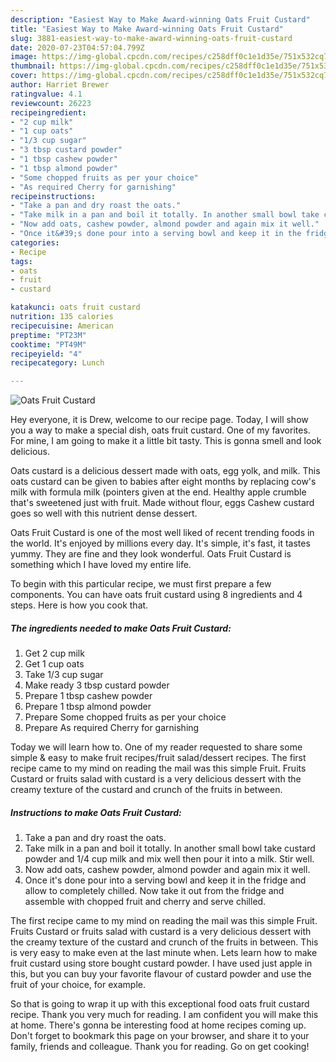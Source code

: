 ```yaml
---
description: "Easiest Way to Make Award-winning Oats Fruit Custard"
title: "Easiest Way to Make Award-winning Oats Fruit Custard"
slug: 3881-easiest-way-to-make-award-winning-oats-fruit-custard
date: 2020-07-23T04:57:04.799Z
image: https://img-global.cpcdn.com/recipes/c258dff0c1e1d35e/751x532cq70/oats-fruit-custard-recipe-main-photo.jpg
thumbnail: https://img-global.cpcdn.com/recipes/c258dff0c1e1d35e/751x532cq70/oats-fruit-custard-recipe-main-photo.jpg
cover: https://img-global.cpcdn.com/recipes/c258dff0c1e1d35e/751x532cq70/oats-fruit-custard-recipe-main-photo.jpg
author: Harriet Brewer
ratingvalue: 4.1
reviewcount: 26223
recipeingredient:
- "2 cup milk"
- "1 cup oats"
- "1/3 cup sugar"
- "3 tbsp custard powder"
- "1 tbsp cashew powder"
- "1 tbsp almond powder"
- "Some chopped fruits as per your choice"
- "As required Cherry for garnishing"
recipeinstructions:
- "Take a pan and dry roast the oats."
- "Take milk in a pan and boil it totally. In another small bowl take custard powder and 1/4 cup milk and mix well then pour it into a milk. Stir well."
- "Now add oats, cashew powder, almond powder and again mix it well."
- "Once it&#39;s done pour into a serving bowl and keep it in the fridge and allow to completely chilled. Now take it out from the fridge and assemble with chopped fruit and cherry and serve chilled."
categories:
- Recipe
tags:
- oats
- fruit
- custard

katakunci: oats fruit custard 
nutrition: 135 calories
recipecuisine: American
preptime: "PT23M"
cooktime: "PT49M"
recipeyield: "4"
recipecategory: Lunch

---
```



![Oats Fruit Custard](https://img-global.cpcdn.com/recipes/c258dff0c1e1d35e/751x532cq70/oats-fruit-custard-recipe-main-photo.jpg)

Hey everyone, it is Drew, welcome to our recipe page. Today, I will show you a way to make a special dish, oats fruit custard. One of my favorites. For mine, I am going to make it a little bit tasty. This is gonna smell and look delicious.

Oats custard is a delicious dessert made with oats, egg yolk, and milk. This oats custard can be given to babies after eight months by replacing cow&#39;s milk with formula milk (pointers given at the end. Healthy apple crumble that&#39;s sweetened just with fruit. Made without flour, eggs Cashew custard goes so well with this nutrient dense dessert.

Oats Fruit Custard is one of the most well liked of recent trending foods in the world. It's enjoyed by millions every day. It's simple, it's fast, it tastes yummy. They are fine and they look wonderful. Oats Fruit Custard is something which I have loved my entire life.


To begin with this particular recipe, we must first prepare a few components. You can have oats fruit custard using 8 ingredients and 4 steps. Here is how you cook that.

<!--inarticleads1-->

##### The ingredients needed to make Oats Fruit Custard:

1. Get 2 cup milk
1. Get 1 cup oats
1. Take 1/3 cup sugar
1. Make ready 3 tbsp custard powder
1. Prepare 1 tbsp cashew powder
1. Prepare 1 tbsp almond powder
1. Prepare Some chopped fruits as per your choice
1. Prepare As required Cherry for garnishing


Today we will learn how to. One of my reader requested to share some simple &amp; easy to make fruit recipes/fruit salad/dessert recipes. The first recipe came to my mind on reading the mail was this simple Fruit. Fruits Custard or fruits salad with custard is a very delicious dessert with the creamy texture of the custard and crunch of the fruits in between. 

<!--inarticleads2-->

##### Instructions to make Oats Fruit Custard:

1. Take a pan and dry roast the oats.
1. Take milk in a pan and boil it totally. In another small bowl take custard powder and 1/4 cup milk and mix well then pour it into a milk. Stir well.
1. Now add oats, cashew powder, almond powder and again mix it well.
1. Once it&#39;s done pour into a serving bowl and keep it in the fridge and allow to completely chilled. Now take it out from the fridge and assemble with chopped fruit and cherry and serve chilled.


The first recipe came to my mind on reading the mail was this simple Fruit. Fruits Custard or fruits salad with custard is a very delicious dessert with the creamy texture of the custard and crunch of the fruits in between. This is very easy to make even at the last minute when. Lets learn how to make fruit custard using store bought custard powder. I have used just apple in this, but you can buy your favorite flavour of custard powder and use the fruit of your choice, for example. 

So that is going to wrap it up with this exceptional food oats fruit custard recipe. Thank you very much for reading. I am confident you will make this at home. There's gonna be interesting food at home recipes coming up. Don't forget to bookmark this page on your browser, and share it to your family, friends and colleague. Thank you for reading. Go on get cooking!
